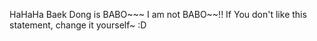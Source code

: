 HaHaHa
Baek Dong is BABO~~~
I am not BABO~~!!
If You don't like this statement, change it yourself~ :D
